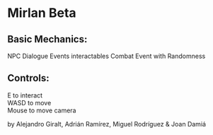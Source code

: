 # Mirlan Beta

## Basic Mechanics:
NPC Dialogue
Events interactables
Combat Event with Randomness                       

## Controls:
E to interact                        
WASD to move                       
Mouse to move camera                       


by Alejandro Giralt, Adrián Ramírez, Miguel Rodríguez & Joan Damiá
